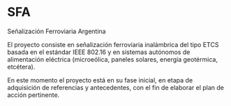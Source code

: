 # SFA
Señalización Ferroviaria Argentina

El proyecto consiste en señalización ferroviaria inalámbrica del tipo ETCS
basada en el estándar IEEE 802.16 y en sistemas autónomos de alimentación
eléctrica (microeólica, paneles solares, energía geotérmica, etcétera).

En este momento el proyecto está en su fase inicial, en etapa de adquisición
de referencias y antecedentes, con el fin de elaborar el plan de acción
pertinente.
